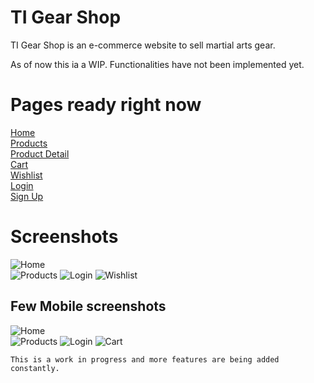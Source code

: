# TI Gear Shop
TI Gear Shop is an e-commerce website to sell martial arts gear.  

As of now this ia a WIP. Functionalities have not been implemented yet.

# Pages ready right now
[Home](https://ti-gear-shop.netlify.app/)  
[Products](https://ti-gear-shop.netlify.app/routes/product.html)  
[Product Detail](https://ti-gear-shop.netlify.app/routes/product-item.html)  
[Cart](https://ti-gear-shop.netlify.app/routes/cart.html)  
[Wishlist](https://ti-gear-shop.netlify.app/routes/wishlist.html)  
[Login](https://ti-gear-shop.netlify.app/routes/login.html)  
[Sign Up](https://ti-gear-shop.netlify.app/routes/signup.html)

# Screenshots

![Home](https://raw.githubusercontent.com/tanveertkd/ti-gear-shop/documentation/assets/README/readme/1.png)  
![Products](https://raw.githubusercontent.com/tanveertkd/ti-gear-shop/documentation/assets/README/readme/2.png)
![Login](https://raw.githubusercontent.com/tanveertkd/ti-gear-shop/documentation/assets/README/readme/3.png) 
![Wishlist](https://raw.githubusercontent.com/tanveertkd/ti-gear-shop/documentation/assets/README/readme/4.png)

## Few Mobile screenshots
![Home](https://raw.githubusercontent.com/tanveertkd/ti-gear-shop/documentation/assets/README/readme/1%20-%20Mobile.png)  
![Products](https://raw.githubusercontent.com/tanveertkd/ti-gear-shop/documentation/assets/README/readme/3%20-%20Mobile.png)
![Login](https://raw.githubusercontent.com/tanveertkd/ti-gear-shop/documentation/assets/README/readme/4%20-%20Mobile.png) 
![Cart](https://raw.githubusercontent.com/tanveertkd/ti-gear-shop/documentation/assets/README/readme/2%20-%20Mobile.png)

`This is a work in progress and more features are being added constantly.`
